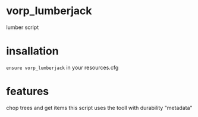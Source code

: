 # vorp_lumberjack
lumber script 

# insallation
`ensure vorp_lumberjack` in your resources.cfg

# features
chop trees and get items 
this script uses the tooll with durability "metadata"
